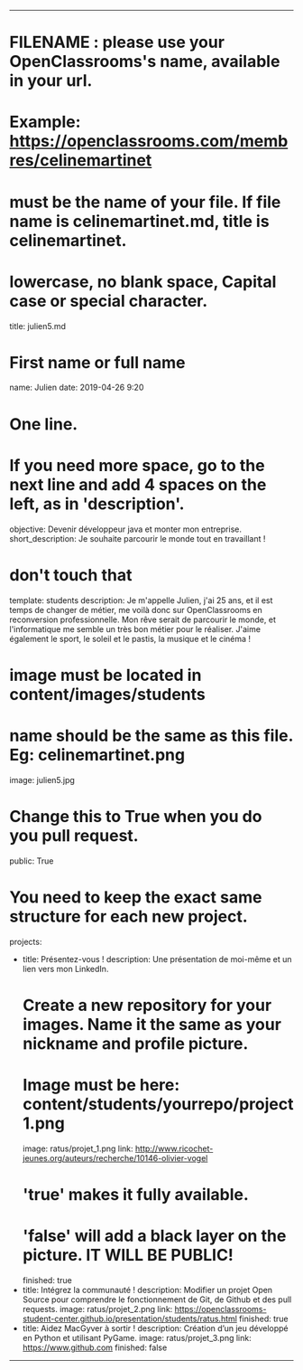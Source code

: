 ﻿---

# FILENAME : please use your OpenClassrooms's name, available in your url.
# Example: https://openclassrooms.com/membres/celinemartinet
# must be the name of your file. If file name is celinemartinet.md, title is celinemartinet.
# lowercase, no blank space, Capital case or special character.
title: julien5.md

# First name or full name
name: Julien
date: 2019-04-26 9:20

# One line.
# If you need more space, go to the next line and add 4 spaces on the left, as in 'description'.
objective: Devenir développeur java et monter mon entreprise.
short_description: Je souhaite parcourir le monde tout en travaillant !

# don't touch that
template: students
description:
    Je m'appelle Julien, j'ai 25 ans, et il est temps de changer de métier, me voilà
	donc sur OpenClassrooms en reconversion professionnelle. Mon rêve serait de parcourir le monde,
	et l'informatique me semble un très bon métier pour le réaliser.
	J'aime également le sport, le soleil et le pastis, la musique et le cinéma !

# image must be located in content/images/students
# name should be the same as this file. Eg: celinemartinet.png
image: julien5.jpg

# Change this to True when you do you pull request.
public: True

# You need to keep the exact same structure for each new project.
projects:
  - title: Présentez-vous !
    description: Une présentation de moi-même et un lien vers mon LinkedIn.
    # Create a new repository for your images. Name it the same as your nickname and profile picture.
    # Image must be here: content/students/yourrepo/project1.png
    image: ratus/projet_1.png
    link: http://www.ricochet-jeunes.org/auteurs/recherche/10146-olivier-vogel
    # 'true' makes it fully available.
    # 'false' will add a black layer on the picture. IT WILL BE PUBLIC!
    finished: true
  - title: Intégrez la communauté !
    description: Modifier un projet Open Source pour comprendre le fonctionnement de Git, de Github et des pull requests. 
    image: ratus/projet_2.png
    link: https://openclassrooms-student-center.github.io/presentation/students/ratus.html
    finished: true
  - title: Aidez MacGyver à sortir !
    description: Création d’un jeu développé en Python et utilisant PyGame.
    image: ratus/projet_3.png
    link: https://www.github.com
    finished: false
---